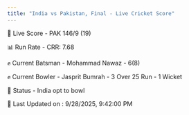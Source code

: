 ```yaml
---
title: "India vs Pakistan, Final - Live Cricket Score"
---
```


🔴 Live Score - PAK 146/9 (19)  

📊 Run Rate - CRR: 7.68  

✊ Current Batsman - Mohammad Nawaz - 6(8)  

✊ Current Bowler - Jasprit Bumrah - 3 Over 25 Run - 1 Wicket  

📑 Status - India opt to bowl

📝 Last Updated on : 9/28/2025, 9:42:00 PM  

